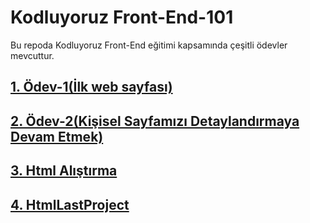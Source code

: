 # Kodluyoruz Front-End-101
Bu repoda Kodluyoruz Front-End eğitimi kapsamında çeşitli ödevler mevcuttur.


## <a href="https://github.com/serkanozsoz/KodluyoruzFrontEnd/tree/master/HtmlHomework1">1. Ödev-1(İlk web sayfası)</a>
## <a href="https://github.com/serkanozsoz/KodluyoruzFrontEnd/tree/master/HtmlHomework2">2. Ödev-2(Kişisel Sayfamızı Detaylandırmaya Devam Etmek)</a>
## <a href="https://github.com/serkanozsoz/KodluyoruzFrontEnd/tree/master/Practices">3. Html Alıştırma</a>
## <a href="https://github.com/serkanozsoz/KodluyoruzFrontEnd/tree/master/HtmlLastProject">4. HtmlLastProject</a>


